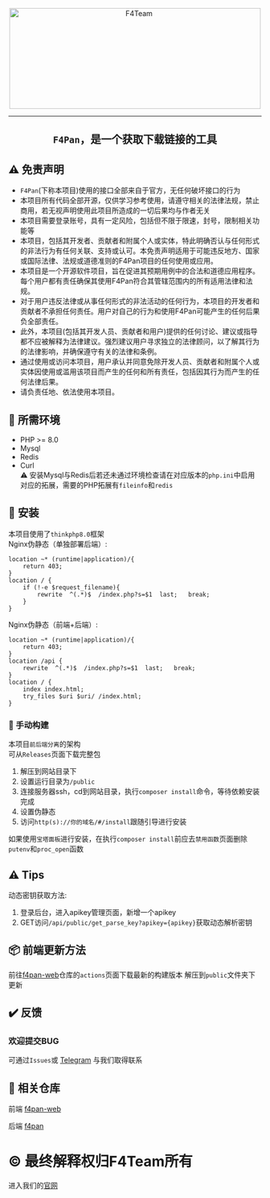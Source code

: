 <p align="center">
  <a href="https://www.f4team.cn/"><img src="https://www.f4team.cn/logo/logo-hdpi.png" width="500" height="200" alt="F4Team"></a>
</p>



***************************************

<h2 align="center">

`F4Pan`，是一个获取下载链接的工具

</h2>


## ⚠ 免责声明
* `F4Pan`(下称本项目)使用的接口全部来自于官方，无任何破坏接口的行为<br>
* 本项目所有代码全部开源，仅供学习参考使用，请遵守相关的法律法规，禁止商用，若无视声明使用此项目所造成的一切后果均与作者无关<br>
* 本项目需要登录账号，具有一定风险，包括但不限于限速，封号，限制相关功能等<br>
* 本项目，包括其开发者、贡献者和附属个人或实体，特此明确否认与任何形式的非法行为有任何关联、支持或认可。本免责声明适用于可能违反地方、国家或国际法律、法规或道德准则的F4Pan项目的任何使用或应用。<br>
* 本项目是一个开源软件项目，旨在促进其预期用例中的合法和道德应用程序。每个用户都有责任确保其使用F4Pan符合其管辖范围内的所有适用法律和法规。<br>
* 对于用户违反法律或从事任何形式的非法活动的任何行为，本项目的开发者和贡献者不承担任何责任。用户对自己的行为和使用F4Pan可能产生的任何后果负全部责任。<br>
* 此外，本项目(包括其开发人员、贡献者和用户)提供的任何讨论、建议或指导都不应被解释为法律建议。强烈建议用户寻求独立的法律顾问，以了解其行为的法律影响，并确保遵守有关的法律和条例。<br>
* 通过使用或访问本项目，用户承认并同意免除开发人员、贡献者和附属个人或实体因使用或滥用该项目而产生的任何和所有责任，包括因其行为而产生的任何法律后果。<br>
* 请负责任地、依法使用本项目。


## 🚧 所需环境
* PHP >= 8.0
* Mysql
* Redis
* Curl
  <br>⚠ 安装Mysql与Redis后若还未通过环境检查请在对应版本的`php.ini`中启用对应的拓展，需要的PHP拓展有`fileinfo`和`redis`


## 🔧 安装

本项目使用了`thinkphp8.0`框架<br>
Nginx伪静态（单独部署后端）:
```
location ~* (runtime|application)/{
	return 403;
}
location / {
	if (!-e $request_filename){
		rewrite  ^(.*)$  /index.php?s=$1  last;   break;
	}
}
```
Nginx伪静态（前端+后端）:
```
location ~* (runtime|application)/{
    return 403;
}
location /api {
    rewrite  ^(.*)$  /index.php?s=$1  last;   break;
}
location / {
    index index.html;
    try_files $uri $uri/ /index.html;
}
```
### 🔧 手动构建
本项目`前后端分离`的架构<br>
可从`Releases`页面下载完整包<br>

1. 解压到网站目录下
2. 设置运行目录为`/public`
3. 连接服务器ssh，cd到网站目录，执行`composer install`命令，等待依赖安装完成
4. 设置伪静态
5. 访问`http(s)://你的域名/#/install`跟随引导进行安装

如果使用`宝塔面板`进行安装，在执行`composer install`前应去`禁用函数`页面删除`putenv`和`proc_open`函数

## ⚠️ Tips
动态密钥获取方法:
1. 登录后台，进入apikey管理页面，新增一个apikey
2. GET访问`/api/public/get_parse_key?apikey={apikey}`获取动态解析密钥

## 📦 前端更新方法
前往[f4pan-web](https://github.com/f4team-cn/f4pan-web)仓库的`actions`页面下载最新的构建版本
解压到`public`文件夹下更新

## ✔️ 反馈
### 欢迎提交BUG
可通过`Issues`或 [Telegram](https://t.me/f4pan_project) 与我们取得联系

## 🔗 相关仓库
前端 [f4pan-web](https://github.com/f4team-cn/f4pan-web)

后端 [f4pan](￶https://github.com/f4team-cn/f4pan)

# ©️ 最终解释权归F4Team所有
进入我们的[官网](https://www.f4team.cn/)

